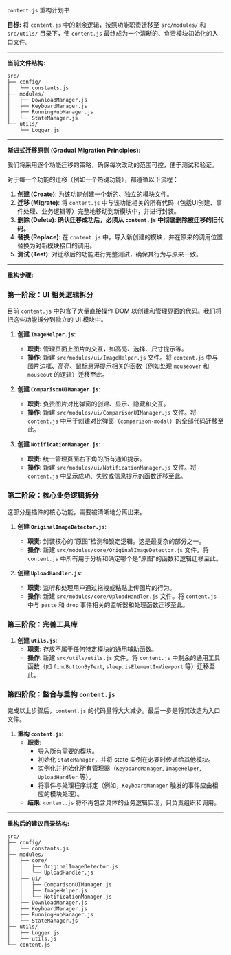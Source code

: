  `content.js` 重构计划书

**目标:** 将 `content.js` 中的剩余逻辑，按照功能职责迁移至 `src/modules/` 和 `src/utils/` 目录下，使 `content.js` 最终成为一个清晰的、负责模块初始化的入口文件。

---

**当前文件结构:**

```
src/
├── config/
│   └── constants.js
├── modules/
│   ├── DownloadManager.js
│   ├── KeyboardManager.js
│   ├── RunningHubManager.js
│   └── StateManager.js
└── utils/
    └── Logger.js
```

---

**渐进式迁移原则 (Gradual Migration Principles):**

我们将采用逐个功能迁移的策略，确保每次改动的范围可控，便于测试和验证。

对于每一个功能的迁移（例如一个热键功能），都遵循以下流程：

1.  **创建 (Create)**: 为该功能创建一个新的、独立的模块文件。
2.  **迁移 (Migrate)**: 将 `content.js` 中与该功能相关的所有代码（包括UI创建、事件处理、业务逻辑等）完整地移动到新模块中，并进行封装。
3.  **删除 (Delete)**: **确认迁移成功后，必须从 `content.js` 中彻底删除被迁移的旧代码。**
4.  **替换 (Replace)**: 在 `content.js` 中，导入新创建的模块，并在原来的调用位置替换为对新模块接口的调用。
5.  **测试 (Test)**: 对迁移后的功能进行完整测试，确保其行为与原来一致。

---

**重构步骤:**

### 第一阶段：UI 相关逻辑拆分

目前 `content.js` 中包含了大量直接操作 DOM 以创建和管理界面的代码。我们将把这些功能拆分到独立的 UI 模块中。

1.  **创建 `ImageHelper.js`**:
    *   **职责**: 管理页面上图片的交互，如高亮、选择、尺寸提示等。
    *   **操作**: 新建 `src/modules/ui/ImageHelper.js` 文件。将 `content.js` 中与图片边框、高亮、鼠标悬浮提示相关的函数（例如处理 `mouseover` 和 `mouseout` 的逻辑）迁移至此。

2.  **创建 `ComparisonUIManager.js`**:
    *   **职责**: 负责图片对比弹窗的创建、显示、隐藏和交互。
    *   **操作**: 新建 `src/modules/ui/ComparisonUIManager.js` 文件。将 `content.js` 中用于创建对比弹窗（`comparison-modal`）的全部代码迁移至此。

3.  **创建 `NotificationManager.js`**:
    *   **职责**: 统一管理页面右下角的所有通知提示。
    *   **操作**: 新建 `src/modules/ui/NotificationManager.js` 文件。将 `content.js` 中显示成功、失败或信息提示的函数迁移至此。

### 第二阶段：核心业务逻辑拆分

这部分是插件的核心功能，需要被清晰地分离出来。

1.  **创建 `OriginalImageDetector.js`**:
    *   **职责**: 封装核心的“原图”检测和锁定逻辑。这是最复杂的部分之一。
    *   **操作**: 新建 `src/modules/core/OriginalImageDetector.js` 文件。将 `content.js` 中所有用于分析和确定哪个是“原图”的函数和逻辑迁移至此。

2.  **创建 `UploadHandler.js`**:
    *   **职责**: 监听和处理用户通过拖拽或粘贴上传图片的行为。
    *   **操作**: 新建 `src/modules/core/UploadHandler.js` 文件。将 `content.js` 中与 `paste` 和 `drop` 事件相关的监听器和处理函数迁移至此。

### 第三阶段：完善工具库

1.  **创建 `utils.js`**:
    *   **职责**: 存放不属于任何特定模块的通用辅助函数。
    *   **操作**: 新建 `src/utils/utils.js` 文件。将 `content.js` 中剩余的通用工具函数（如 `findButtonByText`, `sleep`, `isElementInViewport` 等）迁移至此。

### 第四阶段：整合与重构 `content.js`

完成以上步骤后，`content.js` 的代码量将大大减少。最后一步是将其改造为入口文件。

1.  **重构 `content.js`**:
    *   **职责**:
        *   导入所有需要的模块。
        *   初始化 `StateManager`，并将 state 实例在必要时传递给其他模块。
        *   实例化并初始化所有管理器（`KeyboardManager`, `ImageHelper`, `UploadHandler` 等）。
        *   将事件与处理程序绑定（例如，`KeyboardManager` 触发的事件应由相应的模块处理）。
    *   **结果**: `content.js` 将不再包含具体的业务逻辑实现，只负责组织和调用。

---

**重构后的建议目录结构:**

```
src/
├── config/
│   └── constants.js
├── modules/
│   ├── core/
│   │   ├── OriginalImageDetector.js
│   │   └── UploadHandler.js
│   ├── ui/
│   │   ├── ComparisonUIManager.js
│   │   ├── ImageHelper.js
│   │   └── NotificationManager.js
│   ├── DownloadManager.js
│   ├── KeyboardManager.js
│   ├── RunningHubManager.js
│   └── StateManager.js
├── utils/
│   ├── Logger.js
│   └── utils.js
└── content.js